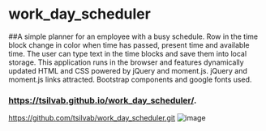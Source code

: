 # work_day_scheduler
##A simple planner for an employee with a busy schedule.
Row in the time block change in color when time has passed, present time and available time.
The user can type text in the time blocks and save them into local storage.
This application runs in the browser and features dynamically updated HTML and CSS powered by jQuery and moment.js.
jQuery and moment.js links attracted.
Bootstrap components and google fonts used.
### https://tsilvab.github.io/work_day_scheduler/.
https://github.com/tsilvab/work_day_scheduler.git
![image](https://user-images.githubusercontent.com/78382681/111888645-b5136d80-89b4-11eb-8b84-67edf81e20ff.png)
